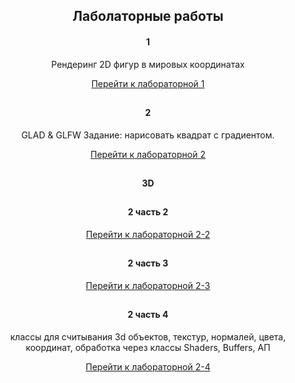 ## <h2 align="center">Лаболаторные работы</h2>

<h4 align="center">1</h4>

<div align="center">
<p>
  Рендеринг 2D фигур в мировых координатах
</p>
  <a href="https://github.com/NIOHOMY/Mathematical_Foundations_of_Computer_Graphics_5_semester/tree/lab1">Перейти к лабораторной 1</a>
</div>

##

<h4 align="center">2</h4>

<div align="center">
<p>
GLAD & GLFW
Задание: нарисовать квадрат с градиентом.
</p>

  <a href="https://github.com/NIOHOMY/Mathematical_Foundations_of_Computer_Graphics_5_semester/tree/lab2">Перейти к лабораторной 2</a>
</div>

##

<h4 align="center">3D</h4>

##

<h4 align="center">2 часть 2</h4>

<div align="center">
  <a href="https://github.com/NIOHOMY/Mathematical_Foundations_of_Computer_Graphics_5_semester/tree/lab2-2">Перейти к лабораторной 2-2</a>
</div>

##

<h4 align="center">2 часть 3</h4>

<div align="center">
  <a href="https://github.com/NIOHOMY/Mathematical_Foundations_of_Computer_Graphics_5_semester/tree/lab2-3">Перейти к лабораторной 2-3</a>
</div>

##

<h4 align="center">2 часть 4</h4>

<div align="center">
<p>
  классы для считывания 3d объектов, текстур, нормалей, цвета, координат, обработка через классы Shaders, Buffers, АП
</p>

  <a href="https://github.com/NIOHOMY/Mathematical_Foundations_of_Computer_Graphics_5_semester/tree/lab2-4">Перейти к лабораторной 2-4</a>
</div>

##

